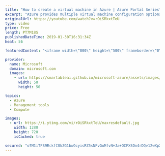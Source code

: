 ```yaml
---
title: "How to create a virtual machine in Azure | Azure Portal Series"
excerpt: "Azure provides multiple virtual machine configuration options for you to set up your virtual machine exactly how you want for whatever you're trying to do. In this video of the Azure Portal “How To” Series, learn how to configure a basic virtual machine and connect to it in minutes in the Azure portal."
originalUrl: https://youtube.com/watch?v=rOiSRkxtTeU
type: video
price: Free
length: PT7M18S
publishedDateTime: 2019-01-30T16:31:34Z
heat: 56

featuredContent: "<iframe width=\"800\" height=\"500\" frameborder=\"0\" src=\"https://www.youtube.com/embed/rOiSRkxtTeU\" allow=\"accelerometer; autoplay; encrypted-media; gyroscope; picture-in-picture\" allowfullscreen></iframe>"

provider:
  name: Microsoft
  domain: microsoft.com
  images:
    - url: https://smartableai.github.io/microsoft-azure/assets/images/organizations/microsoft.com-50x50.jpg
      width: 50
      height: 50

topics:
  - Azure
  - Management tools
  - Compute

images:
  - url: https://i.ytimg.com/vi/rOiSRkxtTeU/maxresdefault.jpg
    width: 1280
    height: 720
    isCached: true

secured: "o7M1iTFS9RckfC8kZG1bwOcyisRZ5sNPvGuMfvN+Ja+OCFXSOn4rDQv12wXp2YPwCbfypm6CpsjObPaezI4adV/FC0a7/bCvWjFpRnCnHdR78L2mtQh3y80VThY5mc3NSCFGYvNVomyr7xlMN6uOWMvfX3yTEpe6PCJJMFPGBAk1FoJoj5V4rdwTUBUIIx+AcgHVeMNrDPR8PFFtA6hsylvDGxBh+dPmIKnIlqgWtvtS/OErT81GbKCgBh6intktXFcYCvKGFTHMw5wRWsLFixG9B81izzliSBTd8vJpQ5dAikAXvO3HPvA0uz4ksCEeh6UKqyCB48gGP9/GsDX/+UbzhrXX+JDytGw5jgjnRI6PnKzg75iksN1JPiPOOKLd1co046z5VjTN9imzCg9R6Q==;JhvCDJVlzfi419/qZxYejA=="
---
```


